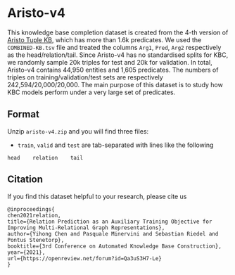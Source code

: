 # Aristo-v4
This knowledge base completion dataset is created from the 4-th version of [Aristo Tuple KB](https://allenai.org/data/tuple-kb), which has more than 1.6k predicates. We used the `COMBINED-KB.tsv` file and treated the columns `Arg1`, `Pred`, `Arg2` respectively as the head/relation/tail. Since Aristo-v4 has no standardised splits for KBC, we randomly sample 20k triples for
test and 20k for validation. In total, Aristo-v4 contains 44,950 entities and 1,605 predicates. The numbers of triples on training/validation/test sets are respectively 242,594/20,000/20,000. The main purpose of this dataset is to study how KBC models perform under a very large set of predicates.

## Format
Unzip `aristo-v4.zip` and you will find three files:
- `train`, `valid` and `test` are tab-separated with lines like the following
```
head    relation    tail
```

## Citation
If you find this dataset helpful to your research, please cite us
```
@inproceedings{
chen2021relation,
title={Relation Prediction as an Auxiliary Training Objective for Improving Multi-Relational Graph Representations},
author={Yihong Chen and Pasquale Minervini and Sebastian Riedel and Pontus Stenetorp},
booktitle={3rd Conference on Automated Knowledge Base Construction},
year={2021},
url={https://openreview.net/forum?id=Qa3uS3H7-Le}
}
```
